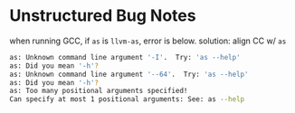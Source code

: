 # Unstructured Bug Notes

when running GCC, if `as` is `llvm-as`, error is below.
solution: align CC w/ `as`

```sh
as: Unknown command line argument '-I'.  Try: 'as --help'
as: Did you mean '-h'?
as: Unknown command line argument '--64'.  Try: 'as --help'
as: Did you mean '-h'?
as: Too many positional arguments specified!
Can specify at most 1 positional arguments: See: as --help
```
